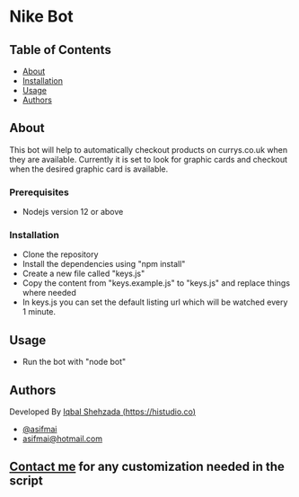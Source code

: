 # Nike Bot

## Table of Contents

- [About](#about)
- [Installation](#installation)
- [Usage](#usage)
- [Authors](#authors)

## About <a name = "about"></a>

This bot will help to automatically checkout products on currys.co.uk when they are available.
Currently it is set to look for graphic cards and checkout when the desired graphic card is available.

### Prerequisites

- Nodejs version 12 or above

### Installation <a name = "installation"></a>

- Clone the repository
- Install the dependencies using "npm install"
- Create a new file called "keys.js"
- Copy the content from "keys.example.js" to "keys.js" and replace things where needed
- In keys.js you can set the default listing url which will be watched every 1 minute.

## Usage <a name = "usage"></a>

- Run the bot with "node bot"

## Authors <a name = "authors"></a>

Developed By [Iqbal Shehzada (https://histudio.co)](https://histudio.co)

- [@asifmai](https://github.com/asifmai)
- [asifmai@hotmail.com](mailto:asifmai@hotmail.com)

## [Contact me](https://histudio.co) for any customization needed in the script

